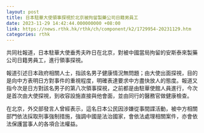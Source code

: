```yaml
---
layout: post
title: 日本駐華大使領事探視於北京被拘留製藥公司日籍男員工
date: 2023-11-29 14:42:44.000000000 +08:00
link: https://news.rthk.hk/rthk/ch/component/k2/1729954-20231129.htm
categories: rthk
---
```


共同社報道，日本駐華大使垂秀夫昨日在北京，對被中國當局拘留的安斯泰來製藥公司日籍男員工，進行領事探視。

報道引述日本政府相關人士，指該名男子健康情況無問題；由大使出面探視，目的是向中方表明日方對事件的重視程度，明確表達要求中方盡快放人的態度。報道又指今次是日方對該名男子的第八次領事探視，之前都是由駐華使館人員進行，今次是首次由大使探視，到收容設施直接與他會面，並由同行的醫務官做健康檢查。

在北京，外交部發言人曾經表示，這名日本公民因涉嫌從事間諜活動，被中方相關部門依法採取刑事強制措施，強調中國是法治國家，會依法處理相關案件，亦會依法保護當事人的各項合法權益。
